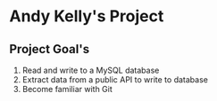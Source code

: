 # Andy Kelly's Project
## Project Goal's
1. Read and write to a MySQL database
2. Extract data from a public API to write to database
3. Become familiar with Git
